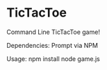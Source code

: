 # TicTacToe

Command Line TicTacToe game!

Dependencies:
Prompt via NPM

Usage:
npm install 
node game.js
